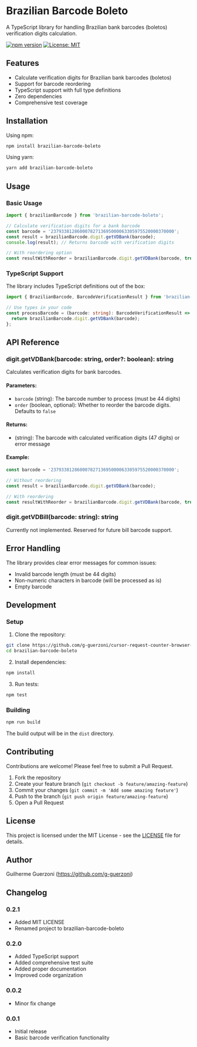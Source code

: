 # Brazilian Barcode Boleto

A TypeScript library for handling Brazilian bank barcodes (boletos) verification digits calculation.

[![npm version](https://badge.fury.io/js/brazilian-barcode-boleto.svg)](https://badge.fury.io/js/brazilian-barcode-boleto)
[![License: MIT](https://img.shields.io/badge/License-MIT-yellow.svg)](https://opensource.org/licenses/MIT)

## Features
- Calculate verification digits for Brazilian bank barcodes (boletos)
- Support for barcode reordering
- TypeScript support with full type definitions
- Zero dependencies
- Comprehensive test coverage

## Installation

Using npm:
```bash
npm install brazilian-barcode-boleto
```

Using yarn:
```bash
yarn add brazilian-barcode-boleto
```

## Usage

### Basic Usage

```typescript
import { brazilianBarcode } from 'brazilian-barcode-boleto';

// Calculate verification digits for a bank barcode
const barcode = '23793381286000782713695000063305975520000370000';
const result = brazilianBarcode.digit.getVDBank(barcode);
console.log(result); // Returns barcode with verification digits

// With reordering option
const resultWithReorder = brazilianBarcode.digit.getVDBank(barcode, true);
```

### TypeScript Support

The library includes TypeScript definitions out of the box:

```typescript
import { BrazilianBarcode, BarcodeVerificationResult } from 'brazilian-barcode-boleto';

// Use types in your code
const processBarcode = (barcode: string): BarcodeVerificationResult => {
  return brazilianBarcode.digit.getVDBank(barcode);
};
```

## API Reference

### digit.getVDBank(barcode: string, order?: boolean): string

Calculates verification digits for bank barcodes.

#### Parameters:

- `barcode` (string): The barcode number to process (must be 44 digits)
- `order` (boolean, optional): Whether to reorder the barcode digits. Defaults to `false`

#### Returns:

- (string): The barcode with calculated verification digits (47 digits) or error message

#### Example:

```typescript
const barcode = '23793381286000782713695000063305975520000370000';

// Without reordering
const result = brazilianBarcode.digit.getVDBank(barcode);

// With reordering
const resultWithReorder = brazilianBarcode.digit.getVDBank(barcode, true);
```

### digit.getVDBill(barcode: string): string

Currently not implemented. Reserved for future bill barcode support.

## Error Handling

The library provides clear error messages for common issues:

- Invalid barcode length (must be 44 digits)
- Non-numeric characters in barcode (will be processed as is)
- Empty barcode

## Development

### Setup

1. Clone the repository:
```bash
git clone https://github.com/g-guerzoni/cursor-request-counter-browser-extension.git
cd brazilian-barcode-boleto
```

2. Install dependencies:
```bash
npm install
```

3. Run tests:
```bash
npm test
```

### Building

```bash
npm run build
```

The build output will be in the `dist` directory.

## Contributing

Contributions are welcome! Please feel free to submit a Pull Request.

1. Fork the repository
2. Create your feature branch (`git checkout -b feature/amazing-feature`)
3. Commit your changes (`git commit -m 'Add some amazing feature'`)
4. Push to the branch (`git push origin feature/amazing-feature`)
5. Open a Pull Request

## License

This project is licensed under the MIT License - see the [LICENSE](LICENSE) file for details.

## Author

Guilherme Guerzoni (https://github.com/g-guerzoni)

## Changelog

### 0.2.1
- Added MIT LICENSE
- Renamed project to brazilian-barcode-boleto

### 0.2.0
- Added TypeScript support
- Added comprehensive test suite
- Added proper documentation
- Improved code organization

### 0.0.2
- Minor fix change

### 0.0.1
- Initial release
- Basic barcode verification functionality
